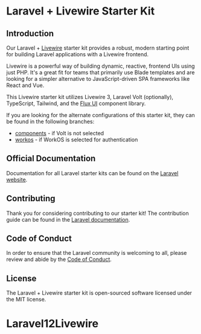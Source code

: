 # Laravel + Livewire Starter Kit

## Introduction

Our Laravel + [Livewire](https://livewire.laravel.com) starter kit provides a robust, modern starting point for building Laravel applications with a Livewire frontend.

Livewire is a powerful way of building dynamic, reactive, frontend UIs using just PHP. It's a great fit for teams that primarily use Blade templates and are looking for a simpler alternative to JavaScript-driven SPA frameworks like React and Vue.

This Livewire starter kit utilizes Livewire 3, Laravel Volt (optionally), TypeScript, Tailwind, and the [Flux UI](https://fluxui.dev) component library.

If you are looking for the alternate configurations of this starter kit, they can be found in the following branches:

- [components](https://github.com/laravel/livewire-starter-kit/tree/components) - if Volt is not selected
- [workos](https://github.com/laravel/livewire-starter-kit/tree/workos) - if WorkOS is selected for authentication

## Official Documentation

Documentation for all Laravel starter kits can be found on the [Laravel website](https://laravel.com/docs/starter-kits).

## Contributing

Thank you for considering contributing to our starter kit! The contribution guide can be found in the [Laravel documentation](https://laravel.com/docs/contributions).

## Code of Conduct

In order to ensure that the Laravel community is welcoming to all, please review and abide by the [Code of Conduct](https://laravel.com/docs/contributions#code-of-conduct).

## License

The Laravel + Livewire starter kit is open-sourced software licensed under the MIT license.
# Laravel12Livewire

